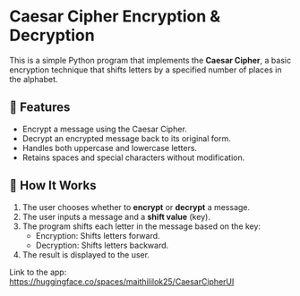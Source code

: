 # Caesar Cipher Encryption & Decryption    
       
This is a simple Python program that implements the **Caesar Cipher**, a basic encryption technique that shifts letters by a specified number of places in the  alphabet.   
  
## 📌 Features  
- Encrypt a message using the Caesar Cipher.  
- Decrypt an encrypted message back to its original form.
- Handles both uppercase and lowercase letters.
- Retains spaces and special characters without modification.
 
## 🚀 How It Works
1. The user chooses whether to **encrypt** or **decrypt** a message.
2. The user inputs a message and a **shift value** (key).
3. The program shifts each letter in the message based on the key:
   - Encryption: Shifts letters forward.
   - Decryption: Shifts letters backward.
4. The result is displayed to the user.

Link to the app: https://huggingface.co/spaces/maithililok25/CaesarCipherUI
